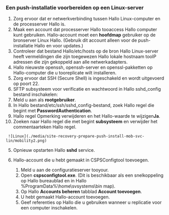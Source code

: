 ### <a name="prepare-for-a-push-installation-on-a-linux-server"></a>Een push-installatie voorbereiden op een Linux-server

1. Zorg ervoor dat er netwerkverbinding tussen Hallo Linux-computer en de processerver Hallo is.
2. Maak een account dat processerver Hallo tooaccess Hallo computer kunt gebruiken. Hallo-account moet een **hoofdmap** gebruiker op de bronserver Linux Hallo. (Gebruik dit account alleen voor de push-installatie Hallo en voor updates.)
3. Controleer dat bestand Hallo/etc/hosts op de bron Hallo Linux-server heeft vermeldingen die zijn toegewezen Hallo lokale hostnaam tooIP adressen die zijn gekoppeld aan alle netwerkadapters.
4. Hallo nieuwste openssh, openssh-server en openssl-pakketten op Hallo-computer die u tooreplicate wilt installeren.
5. Zorg ervoor dat SSH (Secure Shell) is ingeschakeld en wordt uitgevoerd op poort 22.
6. SFTP subsysteem voor verificatie en wachtwoord in Hallo sshd_config bestand inschakelen:
  1.  Meld u aan als **rootgebruiker**.
  2.  In Hallo bestand/etc/ssh/sshd_config-bestand, zoek Hallo regel die begint met **PasswordAuthentication**.
  3.  Hallo regel Opmerking verwijderen en het Hallo-waarde te wijzigen**Ja**.
  4.  Zoeken naar Hallo regel die met begint **subsysteem** en verwijder het commentaarteken Hallo regel.

     ![Linux](./media/site-recovery-prepare-push-install-mob-svc-lin/mobility2.png)
  5. Opnieuw opstarten Hallo **sshd** service.

7. Hallo-account die u hebt gemaakt in CSPSConfigtool toevoegen.
    1.  Meld u aan de configuratieserver tooyour.
    2.  Open **cspsconfigtool.exe**. (Dit is beschikbaar als een snelkoppeling op Hallo bureaublad en in Hallo %ProgramData%\home\svsystems\bin map).
    3.  Op Hallo **Accounts beheren** tabblad **Account toevoegen**.
    4.  U hebt gemaakt Hallo-account toevoegen. 
    5.  Geef referenties op Hallo die u gebruiken wanneer u replicatie voor een computer inschakelen.
